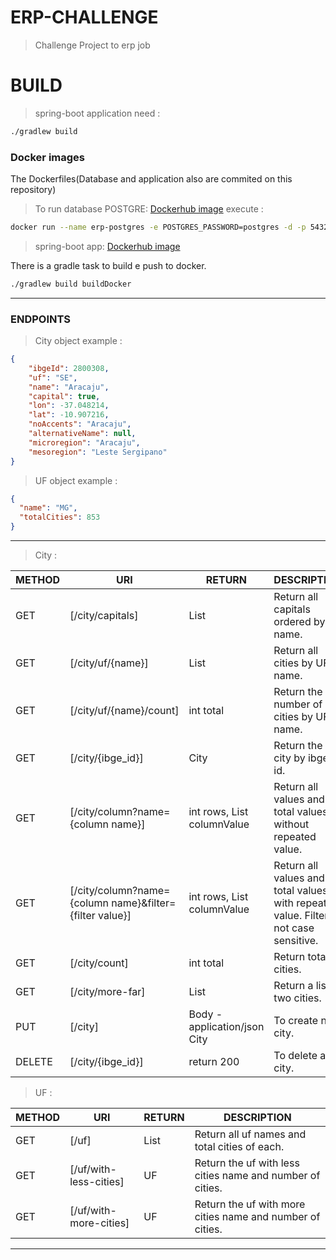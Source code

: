 # ERP-CHALLENGE 

> Challenge Project to erp job

# BUILD
> spring-boot application need :
```sh
./gradlew build
```
### Docker images

The Dockerfiles(Database and application also are commited on this repository)

> To run database POSTGRE: [Dockerhub image](https://hub.docker.com/r/hendrysteffens/erp-challenge-db)
execute :
```sh
docker run --name erp-postgres -e POSTGRES_PASSWORD=postgres -d -p 5432:5432 hendrysteffens/erp-challenge-db
```

>spring-boot app: [Dockerhub image](https://hub.docker.com/r/hendrysteffens/erp-challenge)

There is a gradle task to build e push to docker. 
```sh
./gradlew build buildDocker
```
***
### ENDPOINTS
>City object example :
```json
{
    "ibgeId": 2800308,
    "uf": "SE",
    "name": "Aracaju",
    "capital": true,
    "lon": -37.048214,
    "lat": -10.907216,
    "noAccents": "Aracaju",
    "alternativeName": null,
    "microregion": "Aracaju",
    "mesoregion": "Leste Sergipano"
}
```

>UF object example :
```json
{
  "name": "MG",
  "totalCities": 853
}
```
***
>  City :

| METHOD | URI | RETURN | DESCRIPTION | 
| ------ | ------ | ------| ----- |
| GET | [/city/capitals] | List<City> | Return all capitals ordered by name.
| GET | [/city/uf/{name}] | List<City> | Return all cities by UF's name.
| GET | [/city/uf/{name}/count] | int total  | Return the number of cities by UF's name.
| GET | [/city/{ibge_id}] | City  | Return the city by ibge id.
| GET | [/city/column?name={column name}] | int rows, List<String> columnValue | Return all values and total values without repeated value.
| GET | [/city/column?name={column name}&filter={filter value}] | int rows, List<String> columnValue  | Return all values and total values with repeated value. Filter is not case sensitive.
| GET | [/city/count] | int total  | Return total of cities.
| GET | [/city/more-far] | List<City>  | Return a list of two cities.
| PUT | [/city] | Body - application/json City  | To create new city.
| DELETE | [/city/{ibge_id}] | return 200  | To delete a city.

>UF :

| METHOD | URI | RETURN | DESCRIPTION | 
| ------ | ------ | ------| ----- |
| GET | [/uf] | List<UF> | Return all uf names and total cities of each.
| GET | [/uf/with-less-cities] | UF | Return the uf with less cities name and number of cities.
| GET | [/uf/with-more-cities] | UF | Return the uf with more cities name and number of cities.
***